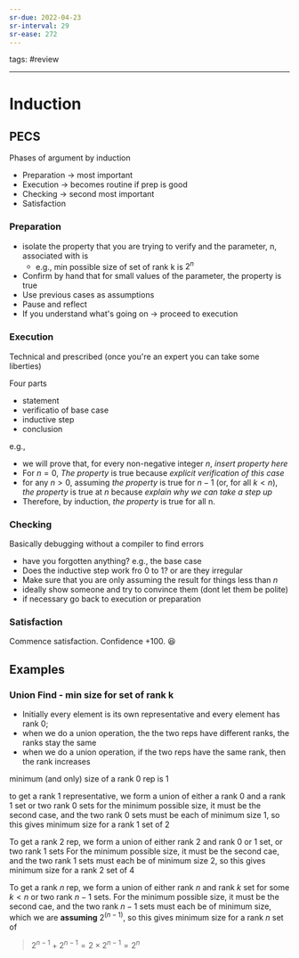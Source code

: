 ```yaml
---
sr-due: 2022-04-23
sr-interval: 29
sr-ease: 272
---
```



tags: #review

---

# Induction
## PECS
Phases of argument by induction

- Preparation -> most important
- Execution -> becomes routine if prep is good
- Checking -> second most important
- Satisfaction

### Preparation
- isolate the property that you are trying to verify and the parameter, n, associated with is
	- e.g., min possible size of set of rank k is $2^n$
- Confirm by hand that for small values of the parameter, the property is true
- Use previous cases as assumptions
- Pause and reflect
- If you understand what's going on -> proceed to execution

### Execution
Technical and prescribed (once you're an expert you can take some liberties)

Four parts
- statement
- verificatio of base case
- inductive step
- conclusion

e.g., 
- we will prove that, for every non-negative integer $n$, *insert property here*
- For $n = 0$, *The property* is true because *explicit verification of this case*
- for any $n > 0$, assuming *the property* is true for $n-1$ (or, for all $k < n$), *the property* is true at $n$ because *explain why we can take a step up*
- Therefore, by induction, *the property* is true for all n.

### Checking
Basically debugging without a compiler to find errors
- have you forgotten anything? e.g., the base case
- Does the inductive step work fro  0 to 1? or are they irregular
- Make sure that you are only assuming the result for things less than $n$
- ideally show someone and try to convince them (dont let them be polite)
- if necessary go back to execution or preparation

### Satisfaction
Commence satisfaction.
Confidence +100. 😆

## Examples
### Union Find - min size for set of rank k

- Initially every element is its own representative and every element has rank 0;
- when we do a union operation, the the two reps have different ranks, the ranks stay the same
- when we do a union operation, if the two reps have the same rank, then the rank increases

minimum (and only) size of a rank 0 rep is 1

to get a rank 1 representative, we form a union of either a rank 0 and a rank 1 set or two rank 0 sets
for the minimum possible size, it must be the second case, and the two rank 0 sets must be each of minimum size 1, so this gives minimum size for a rank 1 set of 2

To get a rank 2 rep, we form a union of either rank 2 and rank 0 or 1 set, or two rank 1 sets
For the minimum possible size, it must be the second cae, and the two rank 1 sets must each be of minimum size 2, so this gives minimum size for a rank 2 set of 4

To get a rank $n$ rep, we form a union of either rank $n$ and rank $k$ set for some $k<n$ or two rank $n-1$ sets.
For the minimum possible size, it must be the second cae, and the two rank $n-1$ sets must each be of minimum size, which we are **assuming** $2^(n-1)$, so this gives minimum size for a rank $n$ set of

> $2^{n-1} + 2^{n-1} = 2\times2^{n-1} = 2^n$


 